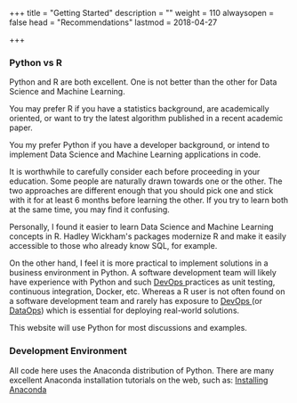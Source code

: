 +++
title = "Getting Started"
description = ""
weight = 110
alwaysopen = false
head = "<label>Recommendations</label>"
lastmod = 2018-04-27

+++

### Python vs R

Python and R are both excellent.  One is not better than the other for Data Science and Machine Learning.

You may prefer R if you have a statistics background, are academically oriented, or want to try the latest algorithm published in a recent academic paper.

You my prefer Python if you have a developer background, or intend to implement Data Science and Machine Learning applications in code.

It is worthwhile to carefully consider each before proceeding in your education.  Some people are naturally drawn towards one or the other.  The two approaches are different enough that you should pick one and stick with it for at least 6 months before learning the other.  If you try to learn both at the same time, you may find it confusing.

Personally, I found it easier to learn Data Science and Machine Learning concepts in R.  Hadley Wickham's packages modernize R and make it easily accessible to those who already know SQL, for example.

On the other hand, I feel it is more practical to implement solutions in a business environment in Python.  A software development team will likely have experience with Python and such [DevOps ](https://en.wikipedia.org/wiki/DevOps) practices as unit testing, continuous integration, Docker, etc.  Whereas a R user is not often found on a software development team and rarely has exposure to [DevOps ](https://en.wikipedia.org/wiki/DevOps) (or [DataOps](https://en.wikipedia.org/wiki/DataOps)) which is essential for deploying real-world solutions.

This website will use Python for most discussions and examples.

### Development Environment

All code here uses the Anaconda distribution of Python.   There are many excellent Anaconda installation tutorials on the web, such as:
<a href="https://www.youtube.com/watch?v=YJC6ldI3hWk" target="_blank">Installing Anaconda</a>